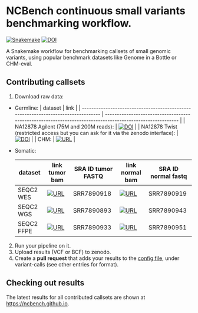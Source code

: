 # NCBench continuous small variants benchmarking workflow.



[![Snakemake](https://img.shields.io/badge/snakemake-≥6.10.0-brightgreen.svg?style=flat)](https://snakemake.github.io) [![DOI](https://zenodo.org/badge/DOI/10.5281/zenodo.8268264.svg)](https://doi.org/10.5281/zenodo.8268264)


A Snakemake workflow for benchmarking callsets of small genomic variants, using popular benchmark datasets like Genome in a Bottle or CHM-eval.

## Contributing callsets

1. Download raw data:
- Germline:
   | dataset                                                                            | link                                                                                                      |
   | ---------------------------------------------------------------------------------- | --------------------------------------------------------------------------------------------------------- |
   | NA12878 Agilent (75M and 200M reads):                                              | [![DOI](https://zenodo.org/badge/DOI/10.5281/zenodo.6513789.svg)](https://doi.org/10.5281/zenodo.6513789) |
   | NA12878 Twist (restricted access but you can ask for it via the zenodo interface): | [![DOI](https://zenodo.org/badge/DOI/10.5281/zenodo.6907125.svg)](https://doi.org/10.5281/zenodo.6907125) |
   | CHM:                                                                               | [![URL](https://img.shields.io/badge/github-lh3%2FCHM--eval-orange)](https://github.com/lh3/CHM-eval)     |

- Somatic:

   | dataset    | link tumor bam                                                                                                                                                                           | SRA ID tumor FASTQ | link normal bam                                                                                                                                                                          | SRA ID normal fastq |
   |------------|------------------------------------------------------------------------------------------------------------------------------------------------------------------------------------------|--------------------|------------------------------------------------------------------------------------------------------------------------------------------------------------------------------------------|---------------------|
   | SEQC2 WES  | [![URL](https://img.shields.io/badge/github-lh3%2FCHM--eval-orange)](https://ftp-trace.ncbi.nlm.nih.gov/ReferenceSamples/seqc/Somatic_Mutation_WG/data/WES/WES_EA_T_1.bwa.dedup.bam)     | SRR7890918         | [![URL](https://img.shields.io/badge/github-lh3%2FCHM--eval-orange)](https://ftp-trace.ncbi.nlm.nih.gov/ReferenceSamples/seqc/Somatic_Mutation_WG/data/WES/WES_EA_N_1.bwa.dedup.bam)     | SRR7890919          |
   | SEQC2 WGS  | [![URL](https://img.shields.io/badge/github-lh3%2FCHM--eval-orange)](https://ftp-trace.ncbi.nlm.nih.gov/ReferenceSamples/seqc/Somatic_Mutation_WG/data/WGS/WGS_NS_T_1.bwa.dedup.bam)     | SRR7890893         | [![URL](https://img.shields.io/badge/github-lh3%2FCHM--eval-orange)](https://ftp-trace.ncbi.nlm.nih.gov/ReferenceSamples/seqc/Somatic_Mutation_WG/data/WGS/WGS_NS_N_1.bwa.dedup.bam)     | SRR7890943          |
   | SEQC2 FFPE | [![URL](https://img.shields.io/badge/github-lh3%2FCHM--eval-orange)](https://ftp-trace.ncbi.nlm.nih.gov/ReferenceSamples/seqc/Somatic_Mutation_WG/data/FFX/FFX_IL_T_24h_1.bwa.dedup.bam) | SRR7890933         | [![URL](https://img.shields.io/badge/github-lh3%2FCHM--eval-orange)](https://ftp-trace.ncbi.nlm.nih.gov/ReferenceSamples/seqc/Somatic_Mutation_WG/data/FFX/FFX_IL_N_24h_2.bwa.dedup.bam) | SRR7890951          |
2. Run your pipeline on it.
3. Upload results (VCF or BCF) to zenodo.
4. Create a **pull request** that adds your results to the [config file](https://github.com/koesterlab/benchmarking-ngscn-sig4/blob/main/config/config.yaml), under variant-calls (see other entries for format).

## Checking out results

The latest results for all contributed callsets are shown at https://ncbench.github.io.
